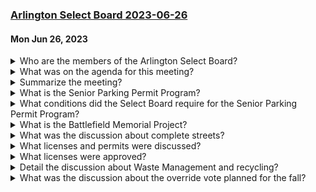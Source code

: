 ### [Arlington Select Board 2023-06-26](https://www.youtube.com/watch?v=8E4Vg5n2kqo)    
#### Mon Jun 26, 2023

<details><summary>Who are the members of the Arlington Select Board?</summary>

> The context mentions Select Board Chair Eric Helmuth, Mr. Diggins, Mr. Hurd, and Mr. DeCoursey as members of the Arlington Select Board.
</details><details><summary>What was on the agenda for this meeting?</summary>

> The agenda for this meeting included items such as approval of Arlington Farmers Market Banners, Art in the Park event, reappointments to various committees, and a vote on an override local ballot question.
</details><details><summary>Summarize the meeting?</summary>

> The meeting included several agenda items, including approval of Arlington Farmers Market banners and a proposal for a pilot program for overnight parking. There was also an application for a new business, but it was not approved due to missing information. The applicant agreed to come back at a future date to amend the application. The board members asked questions and discussed the various items on the agenda. The meeting ended with a vote on the pilot program for overnight parking, which was approved subject to conditions set forth by the chair and town departments.
</details><details><summary>What is the Senior Parking Permit Program?</summary>

> The Senior Parking Permit Program is a proposed program that would provide parking stickers to interested residents who are age 60 and over. The program would be managed and implemented by the Council on Aging department and would be a two-year pilot. Interested residents would need to visit the Council on Aging either during designated hours or apply by mail or online and provide proof of address, age, and vehicle registration. Vehicles that have the sticker affixed would receive benefits such as not being charged while parked at metered spots or in municipal lots within Arlington and not being ticketed for exceeding time limits along certain streets. The program would not allow for overnight parking in any situation and the stickers would need to be affixed to one vehicle and not shared between family members or people within the same house. The program is intended to be an act of goodwill for seniors and to make it easier for them to participate in community activities without the burden of parking fees or tickets.
</details><details><summary>What conditions did the Select Board require for the Senior Parking Permit Program?</summary>

> The Select Board required a two-year pilot program for the Senior Parking Permit Program, limited to one sticker per address, and interested residents who are age 60 plus would need to visit the Council on Aging either during designated hours or applying by mail or online. They also required proof of address, age, and vehicle registration, and vehicles with the sticker affixed would receive benefits such as not being charged while parked at metered spots or in municipal lots within Arlington and not being ticketed for exceeding time limits along Maple Street and Academy Street. At the end of the pilot period, the Select Board would consider whether to amend the parking rules and regulations on a permanent basis in light of the demand, resident feedback, town department feedback, and other relevant factors. The Select Board also proposed a cost of one dollar a day for the permit and an assigned space in a municipal lot in the event of a weather emergency. Finally, the Select Board required applicants to put the reason for the request on the application, although a reason was not required.
</details><details><summary>What is the Battlefield Memorial Project?</summary>

> The Battlefield Memorial Project is a plan to create a memorial at the Foot of the Rocks Battlefield in Arlington, Massachusetts. The project aims to emphasize the historic importance of the battlefield and tell the story of the Battle of Monotony, which was the bloodiest battle of the Revolutionary War in Arlington. The project also aims to broaden the focus to include the people of Arlington at that time and their way of life. The project includes plaques, panels, and an obelisk, and is expected to cost $900,000. The project is currently seeking funding from local, state, and federal sources and is aiming to be completed by April 19, 2025.
</details><details><summary>What was the discussion about complete streets?</summary>

> The discussion mentioned that the Lowell Street project might be eligible for a complete street project and that it could potentially receive half the funds from the complete streets plan. The speaker suggested talking to the planning department and senior transportation planner about it.
</details><details><summary>What licenses and permits were discussed?</summary>

> The discussion included three discretionary permits for municipal lot parking, on-street permits for people without parking available, and hardship exemption permits. The proposal for consideration was a pilot program that would allow up to 125 permits town-wide for parking in front of or adjacent to the permit holder's residence. The 44 permits issued for municipal lot parking would be included in the 125 permits if the permit holders wanted to park in front of their home. The discussion also included the history of the proposal and the process of approval.
</details><details><summary>What licenses were approved?</summary>

> An all-alcohol package store license for Santa Cruz LLC, a common vitular license for Tate Bakery and Cafe, and a name change for a used car dealership to City Wine and Spirits and Smoke Shop were approved.
</details><details><summary>Detail the discussion about Waste Management and recycling?</summary>

> There is no discussion about Waste Management specifically, but there is a discussion about the town's trash contract and the issues with Republic, the current contractor. The speaker expresses concern about the lack of response from the town regarding the trash situation and suggests exploring other options. There is also mention of complaints about yard waste and a list of streets that have not had their yard waste picked up. The speaker suggests that the town needs to do a better job of responding to these issues and improving the trash and recycling services.
</details><details><summary>What was the discussion about the override vote planned for the fall?</summary>

> The discussion was about finalizing the language for a Proposition 2.5 override question to be placed on the November 7th, 2023 special election ballot. The board voted unanimously to hold the special election and approve the override local ballot question. There were also some updates made to the commitments related to premium pay for workers who worked during COVID, and the board discussed the possibility of making payments to retirees who had worked during that time.
</details>